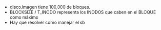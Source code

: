 - disco.imagen tiene 100,000 de bloques.
- BLOCKSIZE / T_INODO representa los INODOS que caben en el BLOQUE como máximo
- Hay que resolver como manejar el sb
